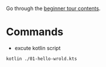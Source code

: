 Go through the [beginner tour contents](https://kotlinlang.org/docs/kotlin-tour-welcome.html).

# Commands

- excute kotlin script

``` shell
kotlin ./01-hello-wrold.kts
```